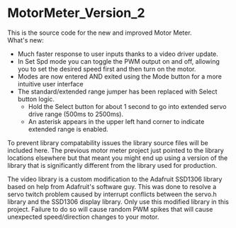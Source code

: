 MotorMeter_Version_2
====================

This is the source code for the new and improved Motor Meter.  
What's new:
- Much faster response to user inputs thanks to a video driver update.  
- In Set Spd mode you can toggle the PWM output on and off, allowing you to set the desired speed first and then turn on the motor.
- Modes are now entered AND exited using the Mode button for a more intuitive user interface
- The standard/extended range jumper has been replaced with Select button logic. 
  - Hold the Select button for about 1 second to go into extended servo drive range (500ms to 2500ms).  
  - An asterisk appears in the upper left hand corner to indicate extended range is enabled.

To prevent library compatability issues the library source files will be included here. The previous motor meter project just pointed to the library locations elsewhere but that meant you might end up using a version of the library that is significantly different from the library used for production.

The video library is a custom modification to the Adafruit SSD1306 library based on help from Adafruit's software guy.  This was done to resolve a servo twitch problem caused by interrupt conflicts between the servo.h library and the SSD1306 display library.  Only use this modified library in this project.  Failure to do so will cause random PWM spikes that will cause unexpected speed/direction changes to your motor.
